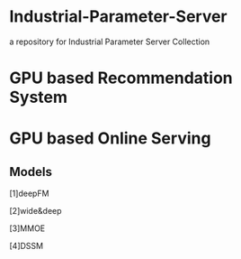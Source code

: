 # Industrial-Parameter-Server
a repository for Industrial Parameter Server Collection




# GPU based Recommendation System




# GPU based Online Serving




## Models

[1]deepFM

[2]wide&deep

[3]MMOE

[4]DSSM
